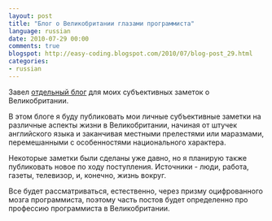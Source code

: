 ```yaml
---
layout: post
title: "Блог о Великобритании глазами программиста"
language: russian
date: 2010-07-29 00:00
comments: true
blogspot: http://easy-coding.blogspot.com/2010/07/blog-post_29.html
categories:
- russian
---
```

Завел [отдельный блог][English eggs] для моих субъективных заметок о Великобритании.

[English eggs]: http://english-eggs.blogspot.com/

В этом блоге я буду публиковать мои личные субъективные заметки на различные аспекты жизни в Великобритании, начиная от штучек английского языка и заканчивая местными прелестями или маразмами, перемешанными с особенностями национального характера.

Некоторые заметки были сделаны уже давно, но я планирую также публиковать новое по ходу поступления. Источники - люди, работа, газеты, телевизор, и, конечно, жизнь вокруг.

Все будет рассматриваться, естественно, через призму оцифрованного мозга программиста, поэтому часть постов будет определенно про профессию программиста в Великобритании.
